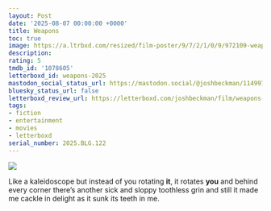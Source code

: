 ```yaml
---
layout: Post
date: '2025-08-07 00:00:00 +0000'
title: Weapons
toc: true
image: https://a.ltrbxd.com/resized/film-poster/9/7/2/1/0/9/972109-weapons-2025-0-600-0-900-crop.jpg?v=8100270337
description:
rating: 5
tmdb_id: '1078605'
letterboxd_id: weapons-2025
mastodon_social_status_url: https://mastodon.social/@joshbeckman/114997194374638024
bluesky_status_url: false
letterboxd_review_url: https://letterboxd.com/joshbeckman/film/weapons-2025/
tags:
- fiction
- entertainment
- movies
- letterboxd
serial_number: 2025.BLG.122
---
```

 <p><img src="https://a.ltrbxd.com/resized/film-poster/9/7/2/1/0/9/972109-weapons-2025-0-600-0-900-crop.jpg?v=8100270337"/></p> <p>Like a kaleidoscope but instead of you rotating <b>it</b>, it rotates <b>you</b> and behind every corner there’s another sick and sloppy toothless grin and still it made me cackle in delight as it sunk its teeth in me.</p> 

